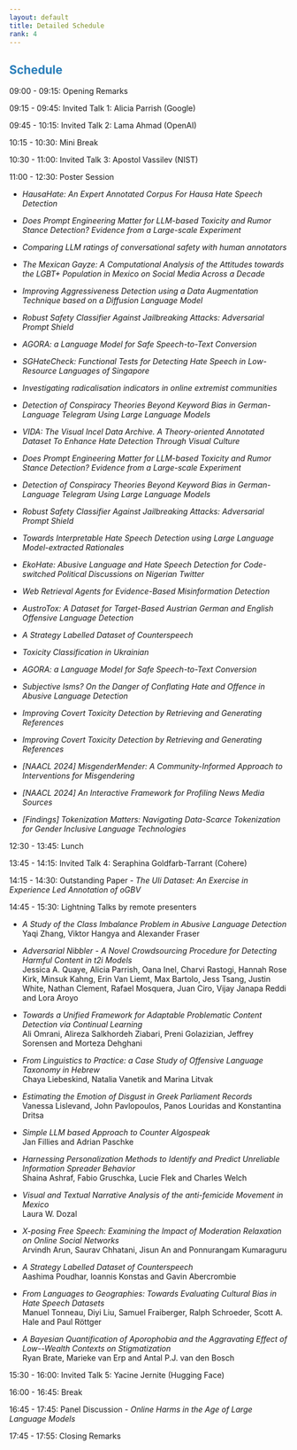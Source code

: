 ```yaml
---
layout: default
title: Detailed Schedule
rank: 4
---
```


## <span style="color:#267CB9"> Schedule </span>

09:00 - 09:15: Opening Remarks

09:15 - 09:45: Invited Talk 1: Alicia Parrish (Google)

09:45 - 10:15: Invited Talk 2: Lama Ahmad (OpenAI)

10:15 - 10:30: Mini Break

10:30 - 11:00: Invited Talk 3: Apostol Vassilev (NIST)

11:00 - 12:30: Poster Session

- *HausaHate: An Expert Annotated Corpus For Hausa Hate Speech Detection*<br>

- *Does Prompt Engineering Matter for LLM-based Toxicity and Rumor Stance Detection? Evidence from a Large-scale Experiment*<br>

- *Comparing LLM ratings of conversational safety with human annotators*<br>

- *The Mexican Gayze: A Computational Analysis of the Attitudes towards the LGBT+ Population in Mexico on Social Media Across a Decade*<br>

- *Improving Aggressiveness Detection using a Data Augmentation Technique based on a Diffusion Language Model*<br>

- *Robust Safety Classifier Against Jailbreaking Attacks: Adversarial Prompt Shield*<br>

- *AGORA: a Language Model for Safe Speech-to-Text Conversion*<br>

- *SGHateCheck: Functional Tests for Detecting Hate Speech in Low-Resource Languages of Singapore*<br>

- *Investigating radicalisation indicators in online extremist communities*<br>

- *Detection of Conspiracy Theories Beyond Keyword Bias in German-Language Telegram Using Large Language Models*<br>

- *VIDA: The Visual Incel Data Archive. A Theory-oriented Annotated Dataset To Enhance Hate Detection Through Visual Culture*<br>

- *Does Prompt Engineering Matter for LLM-based Toxicity and Rumor Stance Detection? Evidence from a Large-scale Experiment*<br>

- *Detection of Conspiracy Theories Beyond Keyword Bias in German-Language Telegram Using Large Language Models*<br>

- *Robust Safety Classifier Against Jailbreaking Attacks: Adversarial Prompt Shield*<br>

- *Towards Interpretable Hate Speech Detection using Large Language Model-extracted Rationales*<br>

- *EkoHate: Abusive Language and Hate Speech Detection for Code-switched Political Discussions on Nigerian Twitter*<br>

- *Web Retrieval Agents for Evidence-Based Misinformation Detection*<br>

- *AustroTox: A Dataset for Target-Based Austrian German and English Offensive Language Detection*<be>

- *A Strategy Labelled Dataset of Counterspeech*<br>

- *Toxicity Classification in Ukrainian*<br>

- *AGORA: a Language Model for Safe Speech-to-Text Conversion*<br>

- *Subjective Isms? On the Danger of Conflating Hate and Offence in Abusive Language Detection*<br>

- *Improving Covert Toxicity Detection by Retrieving and Generating References*<br>

- *Improving Covert Toxicity Detection by Retrieving and Generating References*<br>

- *[NAACL 2024] MisgenderMender: A Community-Informed Approach to Interventions for Misgendering*<br>

- *[NAACL 2024] An Interactive Framework for Profiling News Media Sources*<br>

- *[Findings] Tokenization Matters: Navigating Data-Scarce Tokenization for Gender Inclusive Language Technologies*<br>

12:30 - 13:45: Lunch

13:45 - 14:15: Invited Talk 4: Seraphina Goldfarb-Tarrant (Cohere)

14:15 - 14:30: Outstanding Paper - *The Uli Dataset: An Exercise in Experience Led Annotation of oGBV*

14:45 - 15:30: Lightning Talks by remote presenters

- *A Study of the Class Imbalance Problem in Abusive Language Detection*<br>
Yaqi Zhang, Viktor Hangya and Alexander Fraser

- *Adversarial Nibbler - A Novel Crowdsourcing Procedure for Detecting Harmful Content in t2i Models*<br>
Jessica A. Quaye, Alicia Parrish, Oana Inel, Charvi Rastogi, Hannah Rose Kirk, Minsuk Kahng, Erin Van Liemt, Max Bartolo, Jess Tsang, Justin White, Nathan Clement, Rafael Mosquera, Juan Ciro, Vijay Janapa Reddi and Lora Aroyo

- *Towards a Unified Framework for Adaptable Problematic Content Detection via Continual Learning*<br>
Ali Omrani, Alireza Salkhordeh Ziabari, Preni Golazizian, Jeffrey Sorensen and Morteza Dehghani

- *From Linguistics to Practice: a Case Study of Offensive Language Taxonomy in Hebrew*<br>
Chaya Liebeskind, Natalia Vanetik and Marina Litvak

- *Estimating the Emotion of Disgust in Greek Parliament Records*<br>
Vanessa Lislevand, John Pavlopoulos, Panos Louridas and Konstantina Dritsa

- *Simple LLM based Approach to Counter Algospeak*<br>
Jan Fillies and Adrian Paschke

- *Harnessing Personalization Methods to Identify and Predict Unreliable Information Spreader Behavior*<br>
Shaina Ashraf, Fabio Gruschka, Lucie Flek and Charles Welch

- *Visual and Textual Narrative Analysis of the anti-femicide Movement in Mexico*<br>
Laura W. Dozal

- *X-posing Free Speech: Examining the Impact of Moderation Relaxation on Online Social Networks*<br>
Arvindh Arun, Saurav Chhatani, Jisun An and Ponnurangam Kumaraguru

- *A Strategy Labelled Dataset of Counterspeech*<br>
Aashima Poudhar, Ioannis Konstas and Gavin Abercrombie

- *From Languages to Geographies: Towards Evaluating Cultural Bias in Hate Speech Datasets*<br>
Manuel Tonneau, Diyi Liu, Samuel Fraiberger, Ralph Schroeder, Scott A. Hale and Paul Röttger

- *A Bayesian Quantification of Aporophobia and the Aggravating Effect of Low--Wealth Contexts on Stigmatization*<br>
Ryan Brate, Marieke van Erp and Antal P.J. van den Bosch


15:30 - 16:00: Invited Talk 5: Yacine Jernite (Hugging Face)

16:00 - 16:45: Break

16:45 - 17:45: Panel Discussion - *Online Harms in the Age of Large Language Models*

17:45 - 17:55: Closing Remarks
